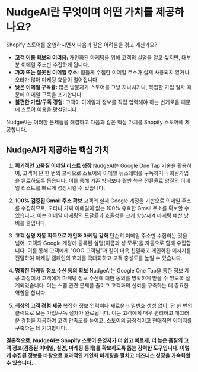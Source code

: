 # NudgeAI란 무엇이며 어떤 가치를 제공하나요?

Shopify 스토어를 운영하시면서 다음과 같은 어려움을 겪고 계신가요?

*   **고객 이름 확보의 어려움:** 개인화된 마케팅을 위해 고객의 실명을 알고 싶지만, 대부분 이메일 주소만 수집하게 됩니다.
*   **가짜 또는 잘못된 이메일 주소:** 힘들게 수집한 이메일 주소가 실제 사용되지 않거나 오타가 많아 마케팅 효율이 떨어집니다.
*   **낮은 이메일 구독률:** 많은 방문자가 스토어를 그냥 지나치거나, 복잡한 가입 절차 때문에 이메일 구독을 포기합니다.
*   **불편한 가입/구독 경험:** 고객이 이메일과 정보를 직접 입력해야 하는 번거로움 때문에 스토어 이용을 망설입니다.

NudgeAI는 이러한 문제들을 해결하고 다음과 같은 핵심 가치를 Shopify 스토어에 제공합니다.

## NudgeAI가 제공하는 핵심 가치

1.  **획기적인 고품질 이메일 리스트 성장**
    NudgeAI는 Google One Tap 기술을 활용하여, 고객이 단 한 번의 클릭으로 스토어의 이메일 뉴스레터를 구독하거나 회원가입을 완료하도록 돕습니다. 이를 통해 기존 방식보다 훨씬 높은 전환율로 양질의 이메일 리스트를 빠르게 성장시킬 수 있습니다.

2.  **100% 검증된 Gmail 주소 확보**
    고객의 실제 Google 계정을 기반으로 이메일 주소를 수집하므로, 오타나 가짜 이메일이 없는 100% 유효한 Gmail 주소를 확보할 수 있습니다. 이는 이메일 마케팅의 도달률과 효율성을 크게 향상시켜 마케팅 예산 낭비를 줄입니다.

3.  **고객 실명 자동 획득으로 개인화 마케팅 강화**
    단순히 이메일 주소만 수집하는 것을 넘어, 고객의 Google 계정에 등록된 실명(이름과 성 모두)을 자동으로 함께 수집합니다. 이를 통해 고객에게 "OOO 고객님"과 같이 더욱 친밀하고 개인화된 메시지를 전달하여 마케팅 캠페인의 효과를 극대화하고 고객 충성도를 높일 수 있습니다.

4.  **명확한 마케팅 정보 수신 동의 확보**
    NudgeAI는 Google One Tap을 통한 정보 제공 과정에서 고객에게 마케팅 정보 수신에 대한 동의를 명확하게 받을 수 있도록 설계되었습니다. 이는 스팸 관련 문제를 줄이고 고객과의 신뢰를 구축하는 데 중요한 역할을 합니다.

5.  **최상의 고객 경험 제공**
    복잡한 정보 입력이나 새로운 비밀번호 생성 없이, 단 한 번의 클릭으로 모든 가입/구독 절차가 완료됩니다. 이는 고객에게 매우 편리하고 매끄러운 경험을 제공하여 고객 만족도를 높이고, 스토어의 긍정적이고 현대적인 이미지를 구축하는 데 기여합니다.

**결론적으로, NudgeAI는 Shopify 스토어 운영자가 더 쉽고 빠르게, 더 높은 품질의 고객 정보(검증된 이메일, 실명, 마케팅 동의)를 확보하도록 돕는 강력한 도구입니다. 이렇게 수집된 정보를 바탕으로 효과적인 개인화 마케팅을 펼치고 비즈니스 성장을 가속화할 수 있습니다.** 
